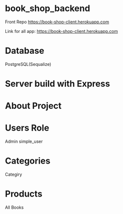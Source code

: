 # book_shop_backend

Front Repo https://book-shop-client.herokuapp.com

Link for all app: https://book-shop-client.herokuapp.com
 
# Database
 PostgreSQL(Sequalize)
 
 # Server build with Express
 
 # About Project
 
 # Users Role
 Admin
 simple_user
 
 # Categories
 Categiry
 
 # Products
 All Books
 
 
  
